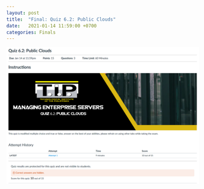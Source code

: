 ```yaml
---
layout: post
title:  "Final: Quiz 6.2: Public Clouds"
date:   2021-01-14 11:59:00 +0700
categories: Finals
---
```

![Quiz 6.2](/assets/img/quiz62.png)